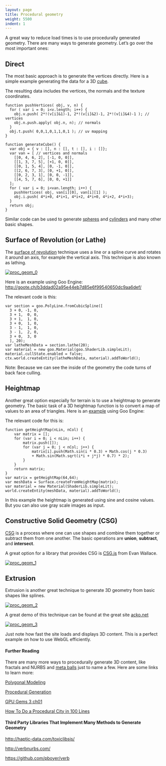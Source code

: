 ```yaml
---
layout: page
title: Procedural geometry
weight: 5500
indent: 1
---
```

A great way to reduce load times is to use procedurally generated geometry. There are many ways to generate geometry. Let’s go over the most important ones:

## Direct

The most basic approach is to generate the vertices directly. Here is a simple example generating the data for a 3D <a href="https://github.com/evanw/csg.js/blob/master/csg.js#L173">cube</a>.

The resulting data includes the vertices, the normals and the texture coordinates.
<pre><code>function pushVertices( obj, v, n) {
  for ( var i = 0; i&lt;v.length; i++) {
    obj.v.push( 2*!(v[i]&amp;1)-1, 2*!(v[i]&amp;2)-1, 2*!(v[i]&amp;4)-1 ); // vertices
    obj.n.push.apply( obj.n, n); // normals
  }
  obj.t.push( 0,0,1,0,1,1,0,1 ); // uv mapping
}

function generateCube() {
  var obj = { v : [], n : [], t : [], i : []};
  var van = [ // vertices and normals
    [[0, 4, 6, 2], [-1, 0, 0]],
    [[1, 3, 7, 5], [+1, 0, 0]],
    [[0, 1, 5, 4], [0, -1, 0]],
    [[2, 6, 7, 3], [0, +1, 0]],
    [[0, 2, 3, 1], [0, 0, -1]],
    [[4, 5, 7, 6], [0, 0, +1]]
  ];
  for ( var i = 0; i&lt;van.length; i++) {
    pushVertices( obj, van[i][0], van[i][1] );
    obj.i.push( 4*i+0, 4*i+1, 4*i+2, 4*i+0, 4*i+2, 4*i+3);
  }
  return obj;
}
</code></pre>
Similar code can be used to generate <a href="https://github.com/evanw/csg.js/blob/master/csg.js#L210">spheres</a> and <a href="https://github.com/evanw/csg.js/blob/master/csg.js#L252">cylinders</a> and many other basic shapes.
<h2>Surface of Revolution (or Lathe)</h2>
The <a href="http://en.wikipedia.org/wiki/Surface_of_revolution">surface of revolution</a> technique uses a line or a spline curve and rotates it around an axis, for example the vertical axis. This technique is also known as lathing.

<a href="http://goolabs.wpengine.com/learn/wp-content/uploads/sites/2/2014/07/proc_geom_0.png"><img class="size-full wp-image-522 aligncenter" src="http://goolabs.wpengine.com/learn/wp-content/uploads/sites/2/2014/07/proc_geom_0.png" alt="proc_geom_0" /></a>

Here is an example using Goo Engine: <a href="http://goote.ch/b3ddad02a95e44eb7d85e6f99540650dc9aa6def/">http://goote.ch/b3ddad02a95e44eb7d85e6f99540650dc9aa6def/</a>

The relevant code is this:
<pre><code>var section = goo.PolyLine.fromCubicSpline([
  3 + 0, -1, 0,
  3 + 1,  0, 0,
  3 + 1,  1, 0,
  3 + 0,  1, 0,
  3 - 1,  1, 0,
  3 - 1,  2, 0,
  3 + 0,  3, 0
  ], 20);
var latheMeshData = section.lathe(20);
var material = new goo.Material(goo.ShaderLib.simpleLit);
material.cullState.enabled = false;
ctx.world.createEntity(latheMeshData, material).addToWorld();
</code></pre>
Note: Because we can see the inside of the geometry the code turns of back face culling.
<h2>Heightmap</h2>
Another great option especially for terrain is to use a heightmap to generate geometry. The basic task of a 3D heightmap function is to convert a map of values to an area of triangles. Here is an <a href="http://code.gooengine.com/latest/visual-test/goo/geometrypack/Surface/HeightMap-vtest.html">example</a> using Goo Engine:

The relevant code for this is:
<pre><code>function getHeightMap(nLin, nCol) {
    var matrix = [];
    for (var i = 0; i &lt; nLin; i++) {
        matrix.push([]);
        for (var j = 0; j &lt; nCol; j++) {
            matrix[i].push(Math.sin(i * 0.3) + Math.cos(j * 0.3)
            + Math.sin(Math.sqrt(i*i + j*j) * 0.7) * 2);
        }
    }
    return matrix;
}
var matrix = getHeightMap(64,64);
var meshData = Surface.createFromHeightMap(matrix);
var material = new Material(ShaderLib.simpleLit);
world.createEntity(meshData, material).addToWorld();
</code></pre>
In this example the heightmap is generated using sine and cosine values. But you can also use gray scale images as input.
<h2>Constructive Solid Geometry (CSG)</h2>
<a href="http://en.wikipedia.org/wiki/Constructive_solid_geometry">CSG</a> is a process where one can use shapes and combine them together or subtract them from one another. The basic operations are <strong>union</strong>, <strong>subtract</strong>, and <strong>intersect</strong>.

A great option for a library that provides CSG is <a href="http://evanw.github.io/csg.js/">CSG.js</a> from Evan Wallace.

<a href="http://goolabs.wpengine.com/learn/wp-content/uploads/sites/2/2014/07/proc_geom_1.png"><img class="size-full wp-image-523 aligncenter" src="http://goolabs.wpengine.com/learn/wp-content/uploads/sites/2/2014/07/proc_geom_1.png" alt="proc_geom_1" /></a>
<h2>Extrusion</h2>
Extrusion is another great technique to generate 3D geometry from basic shapes like splines.

<a href="http://goolabs.wpengine.com/learn/wp-content/uploads/sites/2/2014/07/proc_geom_2.gif"><img class="size-full wp-image-524 aligncenter" src="http://goolabs.wpengine.com/learn/wp-content/uploads/sites/2/2014/07/proc_geom_2.gif" alt="proc_geom_2" /></a>

A great demo of this technique can be found at the great site <a href="http://acko.net">acko.net</a>

<a href="http://goolabs.wpengine.com/learn/wp-content/uploads/sites/2/2014/07/proc_geom_3.png"><img class="size-full wp-image-525 aligncenter" src="http://goolabs.wpengine.com/learn/wp-content/uploads/sites/2/2014/07/proc_geom_3.png" alt="proc_geom_3" /></a>

Just note how fast the site loads and displays 3D content. This is a perfect example on how to use WebGL efficiently.
<h4>Further Reading</h4>
There are many more ways to procedurally generate 3D content, like fractals and NURBS and <a href="http://www.clicktorelease.com/code/bumpy-metaballs/">meta balls</a> just to name a few. Here are some links to learn more:

<a href="http://en.wikipedia.org/wiki/Polygonal_modeling">Polygonal Modeling</a>

<a href="http://en.wikipedia.org/wiki/Procedural_generation#Video_games">Procedural Generation</a>

<a href="http://http.developer.nvidia.com/GPUGems3/gpugems3_ch01.html">GPU Gems 3 ch01</a>

<a href="http://learningthreejs.com/blog/2013/08/02/how-to-do-a-procedural-city-in-100lines/">How To Do a Procedural City in 100 Lines</a>
<h4>Third Party Libraries That Implement Many Methods to Generate Geometry</h4>
<a href="http://haptic-data.com/toxiclibsjs/">http://haptic-data.com/toxiclibsjs/</a>

<a href="http://verbnurbs.com/">http://verbnurbs.com/</a>

<a href="https://github.com/pboyer/verb">https://github.com/pboyer/verb</a>
